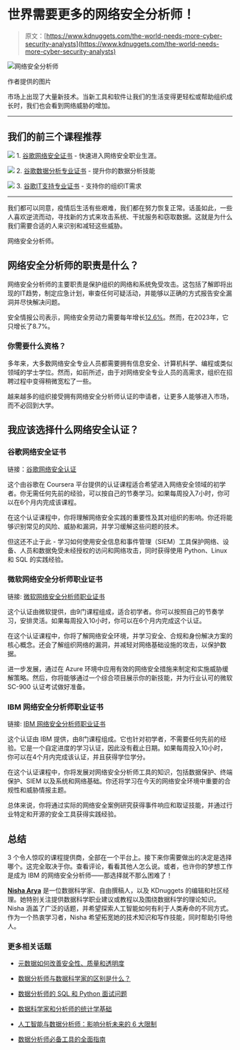 # 世界需要更多的网络安全分析师！

> 原文：[https://www.kdnuggets.com/the-world-needs-more-cyber-security-analysts](https://www.kdnuggets.com/the-world-needs-more-cyber-security-analysts)

![网络安全分析师](../Images/ca2dac9c75468b4c32299a207e0d26a2.png)

作者提供的图片

市场上出现了大量新技术。当新工具和软件让我们的生活变得更轻松或帮助组织成长时，我们也会看到网络威胁的增加。

* * *

## 我们的前三个课程推荐

![](../Images/0244c01ba9267c002ef39d4907e0b8fb.png) 1\. [谷歌网络安全证书](https://www.kdnuggets.com/google-cybersecurity) - 快速进入网络安全职业生涯。

![](../Images/e225c49c3c91745821c8c0368bf04711.png) 2\. [谷歌数据分析专业证书](https://www.kdnuggets.com/google-data-analytics) - 提升你的数据分析技能

![](../Images/0244c01ba9267c002ef39d4907e0b8fb.png) 3\. [谷歌IT支持专业证书](https://www.kdnuggets.com/google-itsupport) - 支持你的组织IT需求

* * *

我们都可以同意，疫情后生活有些艰难，我们都在努力恢复正常。话虽如此，一些人喜欢逆流而动，寻找新的方式来攻击系统、干扰服务和窃取数据。这就是为什么我们需要合适的人来识别和减轻这些威胁。

网络安全分析师。

## 网络安全分析师的职责是什么？

网络安全分析师的主要职责是保护组织的网络和系统免受攻击。这包括了解即将出现的IT趋势，制定应急计划，审查任何可疑活动，并能够以正确的方式报告安全漏洞并尽快解决问题。

安全情报公司表示，网络安全劳动力需要每年增长[12.6%](https://securityintelligence.com/articles/cybersecurity-workforce-trends-2024/)。然而，在2023年，它只增长了8.7%。

### 你需要什么资格？

多年来，大多数网络安全专业人员都需要拥有信息安全、计算机科学、编程或类似领域的学士学位。然而，如前所述，由于对网络安全专业人员的高需求，组织在招聘过程中变得稍微宽松了一些。

越来越多的组织接受拥有网络安全分析师认证的申请者，让更多人能够进入市场，而不必回到大学。

## 我应该选择什么网络安全认证？

### 谷歌网络安全证书

链接：[谷歌网络安全认证](https://imp.i384100.net/Or7b5N)

这个由谷歌在 Coursera 平台提供的认证课程适合希望进入网络安全领域的初学者。你无需任何先前的经验，可以按自己的节奏学习。如果每周投入7小时，你可以在6个月内完成该课程。

在这个认证课程中，你将理解网络安全实践的重要性及其对组织的影响。你还将能够识别常见的风险、威胁和漏洞，并学习缓解这些问题的技术。

但这还不止于此 - 学习如何使用安全信息和事件管理（SIEM）工具保护网络、设备、人员和数据免受未经授权的访问和网络攻击，同时获得使用 Python、Linux 和 SQL 的实践经验。

### **微软网络安全分析师职业证书**

链接: [微软网络安全分析师职业证书](https://imp.i384100.net/k0YWNN)

这个认证由微软提供，由9门课程组成，适合初学者。你可以按照自己的节奏学习，安排灵活。如果每周投入10小时，你可以在6个月内完成这个认证。

在这个认证课程中，你将了解网络安全环境，并学习安全、合规和身份解决方案的核心概念。还会了解组织网络的漏洞，并减轻对网络基础设施的攻击，以保护数据。

进一步发展，通过在 Azure 环境中应用有效的网络安全措施来制定和实施威胁缓解策略。然后，你将能够通过一个综合项目展示你的新技能，并为行业认可的微软 SC-900 认证考试做好准备。

### **IBM 网络安全分析师职业证书**

链接: [IBM 网络安全分析师职业证书](https://imp.i384100.net/eKYNbz)

这个认证由 IBM 提供，由8门课程组成。它也针对初学者，不需要任何先前的经验。它是一个自定进度的学习认证，因此没有截止日期。如果每周投入10小时，你可以在4个月内完成该认证，并且获得学位学分。

在这个认证课程中，你将发展对网络安全分析师工具的知识，包括数据保护、终端保护、SIEM 以及系统和网络基础。你还将学习在今天的网络安全环境中重要的合规性和威胁情报主题。

总体来说，你将通过实际的网络安全案例研究获得事件响应和取证技能，并通过行业特定和开源的安全工具获得实践经验。

## 总结

3 个令人惊叹的课程提供商，全部在一个平台上。接下来你需要做出的决定是选择哪个。这完全取决于你。查看评论，看看其他人怎么说。或者，也许你的梦想工作是成为 IBM 的网络安全分析师——那选择就不那么困难了！

[](https://www.linkedin.com/in/nisha-arya-ahmed/)****[Nisha Arya](https://www.linkedin.com/in/nisha-arya-ahmed/)**** 是一位数据科学家、自由撰稿人，以及 KDnuggets 的编辑和社区经理。她特别关注提供数据科学职业建议或教程以及围绕数据科学的理论知识。Nisha 涵盖了广泛的话题，并希望探索人工智能如何有利于人类寿命的不同方式。作为一个热衷学习者，Nisha 希望拓宽她的技术知识和写作技能，同时帮助引导他人。

### 更多相关话题

+   [元数据如何改善安全性、质量和透明度](https://www.kdnuggets.com/2022/04/metadata-improves-security-quality-transparency.html)

+   [数据分析师与数据科学家的区别是什么？](https://www.kdnuggets.com/2022/03/difference-data-analysts-data-scientists.html)

+   [数据分析师的 SQL 和 Python 面试问题](https://www.kdnuggets.com/2023/02/sql-python-interview-questions-data-analysts.html)

+   [数据科学家和分析师的统计学基础](https://www.kdnuggets.com/2023/08/fundamentals-statistics-data-scientists-analysts.html)

+   [人工智能与数据分析师：影响分析未来的 6 大限制](https://www.kdnuggets.com/ai-vs-data-analysts-top-6-limitations-impacting-the-future-of-analytics)

+   [数据分析师必备工具的全面指南](https://www.kdnuggets.com/a-comprehensive-guide-to-essential-tools-for-data-analysts)
